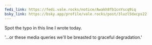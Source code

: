 ```yaml
---
fedi_link: https://fedi.vale.rocks/notice/Awakh8fb1cnYscq9iq
bsky_link: https://bsky.app/profile/vale.rocks/post/3luzl5dxcps22
---
```


Spot the typo in this line I wrote today.

'...or these media queries we'll be breasted to graceful degradation.'
